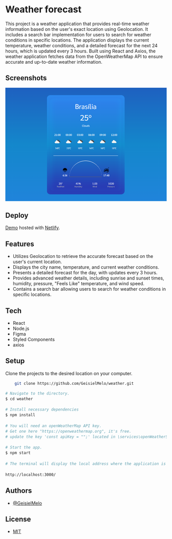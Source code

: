 # Weather forecast

This project is a weather application that provides real-time weather information based on the user's exact location using Geolocation. It includes a search bar implementation for users to search for weather conditions in specific locations. The application displays the current temperature, weather conditions, and a detailed forecast for the next 24 hours, which is updated every 3 hours. Built using React and Axios, the weather application fetches data from the OpenWeatherMap API to ensure accurate and up-to-date weather information.

## Screenshots

![App Screenshot](https://github.com/GeisielMelo/weather/blob/master/src/images/preview.png?raw=true)


## Deploy

[Demo](https://geisielmelo-weather.netlify.app/) hosted with  [Netlify](https://www.netlify.com/).


## Features

- Utilizes Geolocation to retrieve the accurate forecast based on the user's current location.
- Displays the city name, temperature, and current weather conditions.
- Presents a detailed forecast for the day, with updates every 3 hours.
- Provides advanced weather details, including sunrise and sunset times, humidity, pressure, "Feels Like" temperature, and wind speed.
- Contains a search bar allowing users to search for weather conditions in specific locations.

## Tech

- React
- Node.js
- Figma
- Styled Components
- axios

## Setup

Clone the projects to the desired location on your computer.
```bash
    git clone https://github.com/GeisielMelo/weather.git
```

```bash
# Navigate to the directory.
$ cd weather

# Install necessary dependencies
$ npm install

# You will need an openWeatherMap API key.
# Get one here "https://openweathermap.org", it's free.
# update the key 'const apiKey = "";' located in \services\openWeatherService.js

# Start the app.
$ npm start

# The terminal will display the local address where the application is being executed. Simply enter the same address in your preferred browser. The address used in creating this project was:

http://localhost:3000/
```

## Authors

- [@GeisielMelo](https://github.com/GeisielMelo)

## License

- [MIT](https://choosealicense.com/licenses/mit/)
